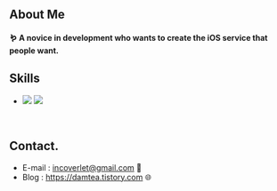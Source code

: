   ## About Me
  #### 🪱 A novice in development who wants to create the iOS service that people want.

  
## Skills
  - <img src="https://img.shields.io/badge/Swift-F05138?style=flat&logo=swift&logoColor=white"/> <img src="https://img.shields.io/badge/Figma-F24E1E?style=flat&logo=Figma&logoColor=white"/>

  <br> 
  
  ## Contact.
  
  - E-mail : incoverlet@gmail.com 📨
  - Blog : https://damtea.tistory.com 🌐
